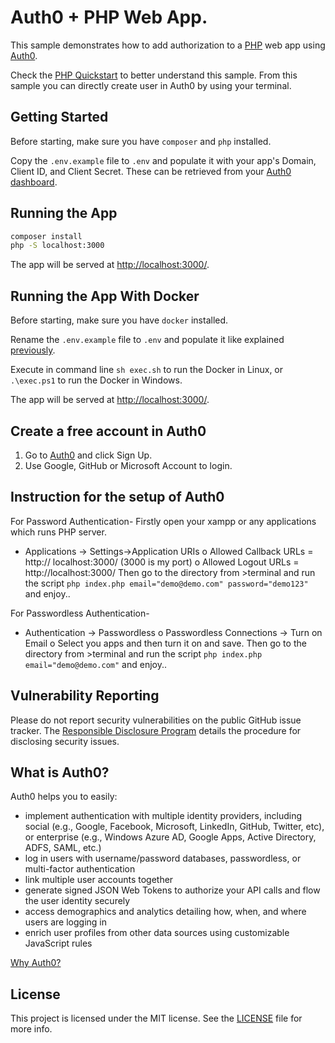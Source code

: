 # Auth0 + PHP Web App. 

This sample demonstrates how to add authorization to a [PHP](http://php.net/) web app using [Auth0](https://auth0.com).

Check the [PHP Quickstart](https://auth0.com/docs/quickstart/webapp/php) to better understand this sample.
From this sample you can directly create user in Auth0 by using your terminal.

## Getting Started

Before starting, make sure you have `composer` and `php` installed.

Copy the `.env.example` file to `.env` and populate it with your app's Domain, Client ID, and Client Secret. These can be retrieved from your [Auth0 dashboard](https://manage.auth0.com).

## Running the App

```bash
composer install
php -S localhost:3000
```

The app will be served at [http://localhost:3000/](http://localhost:3000/).

## Running the App With Docker

Before starting, make sure you have `docker` installed.

Rename the `.env.example` file to `.env` and populate it like explained [previously](#getting-started).

Execute in command line `sh exec.sh` to run the Docker in Linux, or `.\exec.ps1` to run the Docker in Windows.

The app will be served at [http://localhost:3000/](http://localhost:3000/).

## Create a free account in Auth0

1. Go to [Auth0](https://auth0.com) and click Sign Up.
2. Use Google, GitHub or Microsoft Account to login.

## Instruction for the setup of Auth0

For Password Authentication-
Firstly open your xampp or any applications which runs PHP server. 
-	Applications -> Settings->Application URIs 
  o	Allowed Callback URLs = http:// localhost:3000/ (3000 is my port)
  o	Allowed Logout URLs = http://localhost:3000/
Then go to the directory from >terminal and run the script ```php index.php email="demo@demo.com" password="demo123"``` and enjoy..

For Passwordless Authentication-
-	Authentication -> Passwordless
  o	Passwordless Connections -> Turn on Email
  o	Select you apps and then turn it on and save.
Then go to the directory from >terminal and run the script ```php index.php email="demo@demo.com"``` and enjoy..


## Vulnerability Reporting

Please do not report security vulnerabilities on the public GitHub issue tracker. The [Responsible Disclosure Program](https://auth0.com/whitehat) details the procedure for disclosing security issues.

## What is Auth0?

Auth0 helps you to easily:

- implement authentication with multiple identity providers, including social (e.g., Google, Facebook, Microsoft, LinkedIn, GitHub, Twitter, etc), or enterprise (e.g., Windows Azure AD, Google Apps, Active Directory, ADFS, SAML, etc.)
- log in users with username/password databases, passwordless, or multi-factor authentication
- link multiple user accounts together
- generate signed JSON Web Tokens to authorize your API calls and flow the user identity securely
- access demographics and analytics detailing how, when, and where users are logging in
- enrich user profiles from other data sources using customizable JavaScript rules

[Why Auth0?](https://auth0.com/why-auth0)

## License

This project is licensed under the MIT license. See the [LICENSE](https://github.com/auth0-samples/auth0-php-web-app/blob/master/LICENSE) file for more info.
